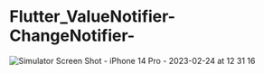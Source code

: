 # Flutter_ValueNotifier-ChangeNotifier-
![Simulator Screen Shot - iPhone 14 Pro - 2023-02-24 at 12 31 16](https://user-images.githubusercontent.com/78723011/221114348-4ded5b8c-0407-4359-8b85-8f1f7f0d935c.png)
